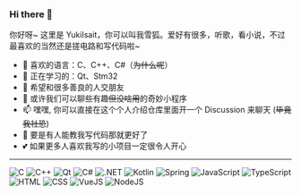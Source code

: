 ### Hi there 👋

你好呀~ 这里是 YukiIsait，你可以叫我雪狐。爱好有很多，听歌，看小说，不过最喜欢的当然还是搓电路和写代码啦~

- 🌱 喜欢的语言：C、C++、C#（~~为什么呢~~）
- 🔭 正在学习的：Qt、Stm32
- 👯 希望和很多善良的人交朋友
- 💬 或许我们可以聊些有趣~~但没啥用~~的奇妙小程序
- 📫 嘿嘿, 你可以直接在这个个人介绍仓库里面开一个 Discussion 来聊天 (~~毕竟我社恐~~)
- 🤔 要是有人能教我写代码那就更好了
- 💕 如果更多人喜欢我写的小项目一定很令人开心

---

![C](https://img.shields.io/badge/C-555555.svg?logo=c&logoColor=white) ![C++](https://img.shields.io/badge/C++-F34B7D.svg?logo=c%2B%2B&logoColor=white) ![Qt](https://img.shields.io/badge/Qt-41CD52.svg?logo=qt&logoColor=white) ![C#](https://img.shields.io/badge/C%23-178600.svg?logo=sharp&logoColor=white) ![.NET](https://img.shields.io/badge/.NET-512BD4.svg?logo=dotnet&logoColor=white) ![Kotlin](https://img.shields.io/badge/Kotlin-A97BFF.svg?logo=kotlin&logoColor=white) ![Spring](https://img.shields.io/badge/Spring-6DB33F.svg?logo=spring&logoColor=white) ![JavaScript](https://img.shields.io/badge/JavaScript-323330.svg?logo=javascript&logoColor=F7DF1E) ![TypeScript](https://img.shields.io/badge/TypeScript-007ACC.svg?logo=typescript&logoColor=white) ![HTML](https://img.shields.io/badge/HTML-E34F26.svg?logo=html5&logoColor=white) ![CSS](https://img.shields.io/badge/CSS-1572B6.svg?logo=css3&logoColor=white) ![VueJS](https://img.shields.io/badge/Vue.js-35495e.svg?logo=vue.js&logoColor=4FC08D) ![NodeJS](https://img.shields.io/badge/Node.js-43853D.svg?logo=node.js&logoColor=white)
